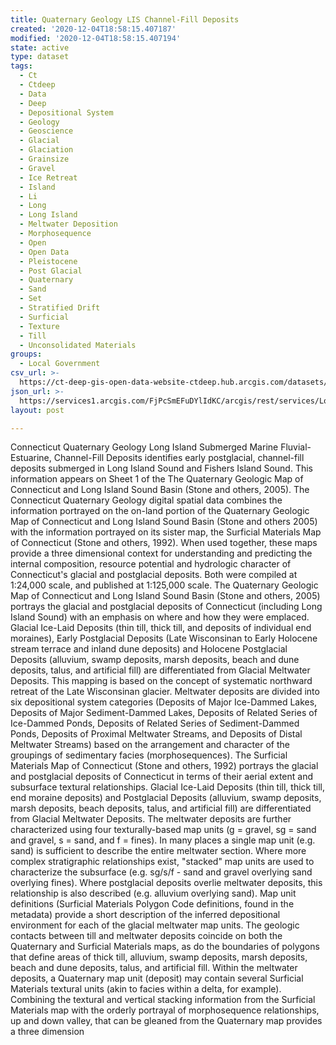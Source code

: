 ```yaml
---
title: Quaternary Geology LIS Channel-Fill Deposits
created: '2020-12-04T18:58:15.407187'
modified: '2020-12-04T18:58:15.407194'
state: active
type: dataset
tags:
  - Ct
  - Ctdeep
  - Data
  - Deep
  - Depositional System
  - Geology
  - Geoscience
  - Glacial
  - Glaciation
  - Grainsize
  - Gravel
  - Ice Retreat
  - Island
  - Li
  - Long
  - Long Island
  - Meltwater Deposition
  - Morphosequence
  - Open
  - Open Data
  - Pleistocene
  - Post Glacial
  - Quaternary
  - Sand
  - Set
  - Stratified Drift
  - Surficial
  - Texture
  - Till
  - Unconsolidated Materials
groups:
  - Local Government
csv_url: >-
  https://ct-deep-gis-open-data-website-ctdeep.hub.arcgis.com/datasets/6c9cfffad21c46eca249c51e59595fda_4.csv?outSR=%7B%22latestWkid%22%3A2234%2C%22wkid%22%3A102656%7D
json_url: >-
  https://services1.arcgis.com/FjPcSmEFuDYlIdKC/arcgis/rest/services/Long_Island_Sound_Quaternary_Geology_Set/FeatureServer/4
layout: post

---
```

Connecticut Quaternary Geology Long Island Submerged Marine Fluvial-Estuarine, Channel-Fill Deposits identifies early postglacial, channel-fill deposits submerged in Long Island Sound and Fishers Island Sound. This information appears on Sheet 1 of the The Quaternary Geologic Map of Connecticut and Long Island Sound Basin (Stone and others, 2005).
The Connecticut Quaternary Geology digital spatial data combines the information portrayed on the on-land portion of the Quaternary Geologic Map of Connecticut and Long Island Sound Basin (Stone and others 2005) with the information portrayed on its sister map, the Surficial Materials Map of Connecticut (Stone and others, 1992). When used together, these maps provide a three dimensional context for understanding and predicting the internal composition, resource potential and hydrologic character of Connecticut's glacial and postglacial deposits. Both were compiled at 1:24,000 scale, and published at 1:125,000 scale.
The Quaternary Geologic Map of Connecticut and Long Island Sound Basin (Stone and others, 2005) portrays the glacial and postglacial deposits of Connecticut (including Long Island Sound) with an emphasis on where and how they were emplaced. Glacial Ice-Laid Deposits (thin till, thick till, and deposits of individual end moraines), Early Postglacial Deposits (Late Wisconsinan to Early Holocene stream terrace and inland dune deposits) and Holocene Postglacial Deposits (alluvium, swamp deposits, marsh deposits, beach and dune deposits, talus, and artificial fill) are differentiated from Glacial Meltwater Deposits. This mapping is based on the concept of systematic northward retreat of the Late Wisconsinan glacier. Meltwater deposits are divided into six depositional system categories (Deposits of Major Ice-Dammed Lakes, Deposits of Major Sediment-Dammed Lakes, Deposits of Related Series of Ice-Dammed Ponds, Deposits of Related Series of Sediment-Dammed Ponds, Deposits of Proximal Meltwater Streams, and Deposits of Distal Meltwater Streams) based on the arrangement and character of the groupings of sedimentary facies (morphosequences).
The Surficial Materials Map of Connecticut (Stone and others, 1992) portrays the glacial and postglacial deposits of Connecticut in terms of their aerial extent and subsurface textural relationships. Glacial Ice-Laid Deposits (thin till, thick till, end moraine deposits) and Postglacial Deposits (alluvium, swamp deposits, marsh deposits, beach deposits, talus, and artificial fill) are differentiated from Glacial Meltwater Deposits. The meltwater deposits are further characterized using four texturally-based map units (g = gravel, sg = sand and gravel, s = sand, and f = fines). In many places a single map unit (e.g. sand) is sufficient to describe the entire meltwater section. Where more complex stratigraphic relationships exist, "stacked" map units are used to characterize the subsurface (e.g. sg/s/f - sand and gravel overlying sand overlying fines). Where postglacial deposits overlie meltwater deposits, this relationship is also described (e.g. alluvium overlying sand). Map unit definitions (Surficial Materials Polygon Code definitions, found in the metadata) provide a short description of the inferred depositional environment for each of the glacial meltwater map units.
The geologic contacts between till and meltwater deposits coincide on both the Quaternary and Surficial Materials maps, as do the boundaries of polygons that define areas of thick till, alluvium, swamp deposits, marsh deposits, beach and dune deposits, talus, and artificial fill. Within the meltwater deposits, a Quaternary map unit (deposit) may contain several Surficial Materials textural units (akin to facies within a delta, for example). Combining the textural and vertical stacking information from the Surficial Materials map with the orderly portrayal of morphosequence relationships, up and down valley, that can be gleaned from the Quaternary map provides a three dimension
